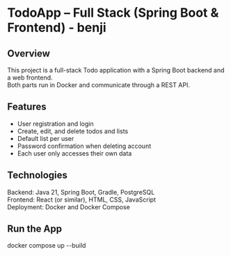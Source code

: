 # TodoApp – Full Stack (Spring Boot & Frontend) - benji

## Overview
This project is a full-stack Todo application with a Spring Boot backend and a web frontend.  
Both parts run in Docker and communicate through a REST API.

## Features
- User registration and login  
- Create, edit, and delete todos and lists  
- Default list per user  
- Password confirmation when deleting account  
- Each user only accesses their own data  

## Technologies
Backend: Java 21, Spring Boot, Gradle, PostgreSQL  
Frontend: React (or similar), HTML, CSS, JavaScript  
Deployment: Docker and Docker Compose  

## Run the App
docker compose up --build

